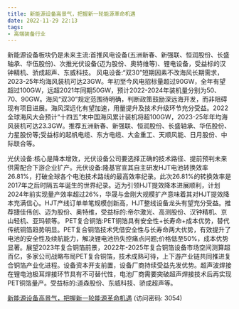 ```yaml
---
title: 新能源设备高景气，把握新一轮能源革命机遇
date: 2022-11-29 22:13
tags:
- 高端装备行业
---
```

新能源设备板块仍是未来主流:首推风电设备(五洲新春、新强联、恒润股份、长盛轴承、华伍股份)、次推光伏设备(迈为股份、奥特维等)、锂电设备，受益标的汉钟精机、骄成超声、东威科技。
风电设备:“双30”短期因素不改海风长期需求，2023-25年均海风装机可达23GW。年初至今风电招标量超过90GW，全年有望超过100GW，远超2021年同期50GW，预计2022-2024年装机量分别为50、70、90GW。海风“双30”规定范围待明确，判断政策鼓励深远海开发，而非阻碍现有项目进展。海风深远化有望加速，用量提升及技术升级环节充分受益。2022全球海风大会预计“十四五”末中国海风累计装机将超100GW，2023-25年年均海风装机可达23.3GW。推荐五洲新春、新强联、恒润股份、长盛轴承、华伍股份、力星股份等;受益标的起帆电缆、东方电缆、大金重工、天顺风能、日月股份、中际联合等。
<!-- more -->
光伏设备:核心是降本增效，光伏设备公司要选择正确的技术路径、提前预判未来供需配合下游企业扩产。光伏设备:隆基官宣其自主研发HJT电池转换效率26.81%，打破全球各个电池技术路线的最高效率纪录。此次26.81%的转换效率是2017年之后时隔五年诞生的世界纪录。迈为引领HJT提效降本进展顺利，计划2024年前实现量产效率超过26%，华晟与金刚大规模扩产意味着其对HJT提效降本充满信心。HJT产线订单单笔规模创新高，HJT整线设备龙头有望充分受益。推荐捷佳伟创、迈为股份、奥特维，受益标的:帝尔激光、高测股份、汉钟精机、京山轻机、亚玛顿等。
PET复合铜箔:PET铜箔具有安全性+长寿命+成本优势，替代传统铜箔趋势明显。PET复合铜箔技术凭借安全性与长寿命两大优势，有效提升了电池的安全性及续航能力，解决锂电池热失控痛点问题;价格低至50%，成本优势显著。展望2023年复合铜箔前景，2022年-2025年复合铜箔设备市场空间测算超百亿，多家公司战略布局PET复合铜箔，技术成熟可待，上下游产业链共同推进复合铜箔产业化进程。设备资本开支前置，设备厂商持续受益先发优势。超声波焊接在锂电池极耳焊接环节具有不可替代性，电池厂商需要突破超声焊接技术后再实现PET铜箔量产。受益标的:道森股份、东威科技、骄成超声等。

[新能源设备高景气，把握新一轮能源革命机遇](https://url12.ctfile.com/f/3948612-735795330-a9d983?p=3054)
(访问密码: 3054)

